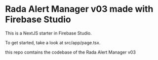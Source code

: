 # Rada Alert Manager v03 made with Firebase Studio

This is a NextJS starter in Firebase Studio.

To get started, take a look at src/app/page.tsx.

this repo comtains the codebase of the Rada Alert Manager v03

